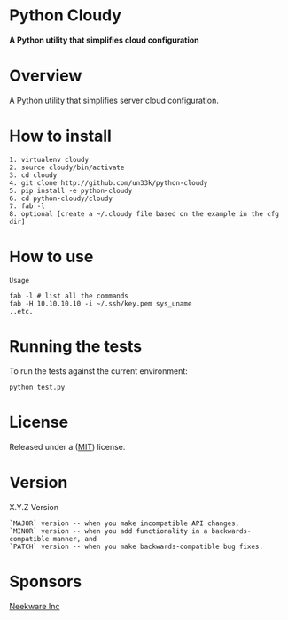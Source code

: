Python Cloudy
====================

**A Python utility that simplifies cloud configuration**


Overview
========

A Python utility that simplifies server cloud configuration.


How to install
==================

    1. virtualenv cloudy
    2. source cloudy/bin/activate
    3. cd cloudy
    4. git clone http://github.com/un33k/python-cloudy
    5. pip install -e python-cloudy
    6. cd python-cloudy/cloudy
    7. fab -l
    8. optional [create a ~/.cloudy file based on the example in the cfg dir]


How to use
=================

``Usage``

    fab -l # list all the commands
    fab -H 10.10.10.10 -i ~/.ssh/key.pem sys_uname
    ..etc.


Running the tests
=================

To run the tests against the current environment:

    python test.py


License
====================

Released under a ([MIT](LICENSE)) license.


Version
====================
X.Y.Z Version

    `MAJOR` version -- when you make incompatible API changes,
    `MINOR` version -- when you add functionality in a backwards-compatible manner, and
    `PATCH` version -- when you make backwards-compatible bug fixes.


Sponsors
====================

[Neekware Inc](https://neekware.com)
